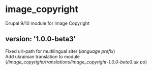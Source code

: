 # image_copyright
Drupal 9/10 module for Image Copyright

## version: '1.0.0-beta3'
Fixed url-path for multilingual siter (_language prefix_)  
Add ukrainian translation to module (_/image_copyright/translations/image_copyright-1.0.0-beta3.uk.po_)

